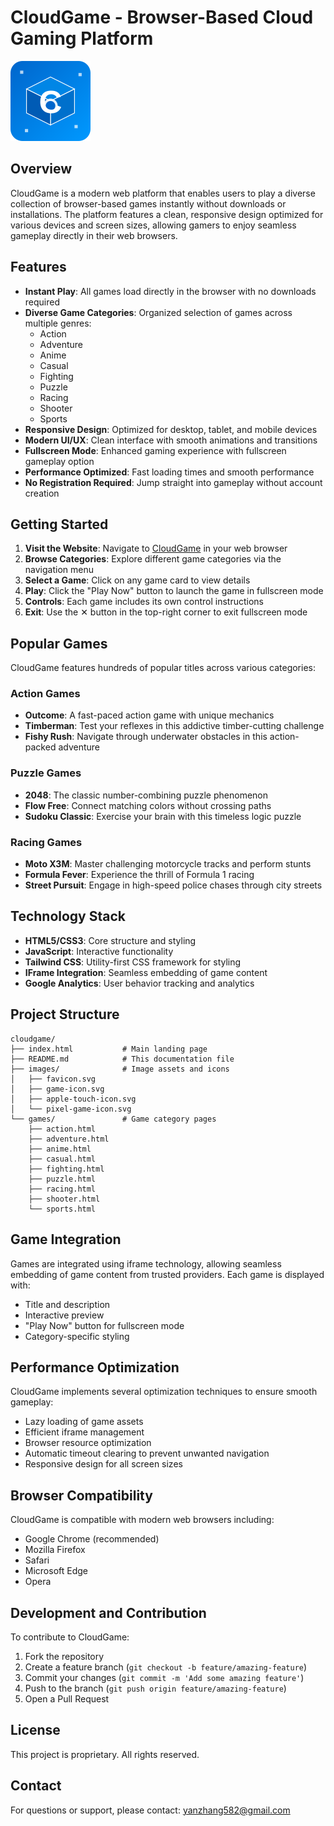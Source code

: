 # CloudGame - Browser-Based Cloud Gaming Platform

![CloudGame Logo](images/game-icon.svg)

## Overview

CloudGame is a modern web platform that enables users to play a diverse collection of browser-based games instantly without downloads or installations. The platform features a clean, responsive design optimized for various devices and screen sizes, allowing gamers to enjoy seamless gameplay directly in their web browsers.

## Features

- **Instant Play**: All games load directly in the browser with no downloads required
- **Diverse Game Categories**: Organized selection of games across multiple genres:
  - Action
  - Adventure
  - Anime
  - Casual
  - Fighting
  - Puzzle
  - Racing
  - Shooter
  - Sports
- **Responsive Design**: Optimized for desktop, tablet, and mobile devices
- **Modern UI/UX**: Clean interface with smooth animations and transitions
- **Fullscreen Mode**: Enhanced gaming experience with fullscreen gameplay option
- **Performance Optimized**: Fast loading times and smooth performance
- **No Registration Required**: Jump straight into gameplay without account creation

## Getting Started

1. **Visit the Website**: Navigate to [CloudGame](https://cloudgame.info) in your web browser
2. **Browse Categories**: Explore different game categories via the navigation menu
3. **Select a Game**: Click on any game card to view details
4. **Play**: Click the "Play Now" button to launch the game in fullscreen mode
5. **Controls**: Each game includes its own control instructions
6. **Exit**: Use the ✕ button in the top-right corner to exit fullscreen mode

## Popular Games

CloudGame features hundreds of popular titles across various categories:

### Action Games
- **Outcome**: A fast-paced action game with unique mechanics
- **Timberman**: Test your reflexes in this addictive timber-cutting challenge
- **Fishy Rush**: Navigate through underwater obstacles in this action-packed adventure

### Puzzle Games
- **2048**: The classic number-combining puzzle phenomenon
- **Flow Free**: Connect matching colors without crossing paths
- **Sudoku Classic**: Exercise your brain with this timeless logic puzzle

### Racing Games
- **Moto X3M**: Master challenging motorcycle tracks and perform stunts
- **Formula Fever**: Experience the thrill of Formula 1 racing
- **Street Pursuit**: Engage in high-speed police chases through city streets

## Technology Stack

- **HTML5/CSS3**: Core structure and styling
- **JavaScript**: Interactive functionality
- **Tailwind CSS**: Utility-first CSS framework for styling
- **IFrame Integration**: Seamless embedding of game content
- **Google Analytics**: User behavior tracking and analytics

## Project Structure

```
cloudgame/
├── index.html           # Main landing page
├── README.md            # This documentation file
├── images/              # Image assets and icons
│   ├── favicon.svg
│   ├── game-icon.svg
│   ├── apple-touch-icon.svg
│   └── pixel-game-icon.svg
└── games/               # Game category pages
    ├── action.html
    ├── adventure.html
    ├── anime.html
    ├── casual.html
    ├── fighting.html
    ├── puzzle.html
    ├── racing.html
    ├── shooter.html
    └── sports.html
```

## Game Integration

Games are integrated using iframe technology, allowing seamless embedding of game content from trusted providers. Each game is displayed with:

- Title and description
- Interactive preview
- "Play Now" button for fullscreen mode
- Category-specific styling

## Performance Optimization

CloudGame implements several optimization techniques to ensure smooth gameplay:

- Lazy loading of game assets
- Efficient iframe management
- Browser resource optimization
- Automatic timeout clearing to prevent unwanted navigation
- Responsive design for all screen sizes

## Browser Compatibility

CloudGame is compatible with modern web browsers including:
- Google Chrome (recommended)
- Mozilla Firefox
- Safari
- Microsoft Edge
- Opera

## Development and Contribution

To contribute to CloudGame:

1. Fork the repository
2. Create a feature branch (`git checkout -b feature/amazing-feature`)
3. Commit your changes (`git commit -m 'Add some amazing feature'`)
4. Push to the branch (`git push origin feature/amazing-feature`)
5. Open a Pull Request

## License

This project is proprietary. All rights reserved.

## Contact

For questions or support, please contact: yanzhang582@gmail.com
